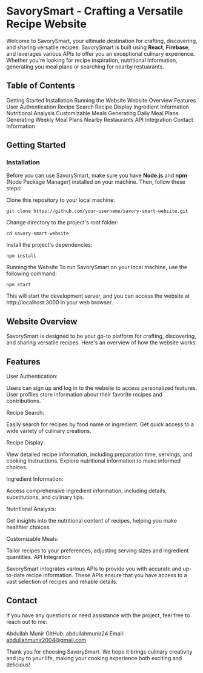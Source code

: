 # SavorySmart - Crafting a Versatile Recipe Website

Welcome to SavorySmart, your ultimate destination for crafting, discovering, and sharing versatile recipes. SavorySmart is built using **React**, **Firebase**, and leverages various APIs to offer you an exceptional culinary experience. Whether you're looking for recipe inspiration, nutritional information, generating you meal plans or searching for nearby restuarants.

## Table of Contents


Getting Started
Installation
Running the Website
Website Overview
Features
User Authentication
Recipe Search
Recipe Display
Ingredient Information
Nutritional Analysis
Customizable Meals
Generating Daily Meal Plans 
Generating Weekly Meal Plans
Nearby Restaurants
API Integration
Contact Information

## Getting Started

### Installation

Before you can use SavorySmart, make sure you have **Node.js** and **npm** (Node Package Manager) installed on your machine. Then, follow these steps:

Clone this repository to your local machine:

   ```
git clone https://github.com/your-username/savory-smart-website.git
   ```
Change directory to the project's root folder:
 ```
cd savory-smart-website
 ```
Install the project's dependencies:

 ```
npm install
 ```
Running the Website
To run SavorySmart on your local machine, use the following command:

 ```
npm start
 ```
This will start the development server, and you can access the website at http://localhost:3000 in your web browser.

## Website Overview

SavorySmart is designed to be your go-to platform for crafting, discovering, and sharing versatile recipes. Here's an overview of how the website works:

## Features

User Authentication:

Users can sign up and log in to the website to access personalized features.
User profiles store information about their favorite recipes and contributions.

Recipe Search:

Easily search for recipes by food name or ingredient.
Get quick access to a wide variety of culinary creations.

Recipe Display:

View detailed recipe information, including preparation time, servings, and cooking instructions.
Explore nutritional information to make informed choices.

Ingredient Information:

Access comprehensive ingredient information, including details, substitutions, and culinary tips.

Nutritional Analysis:

Get insights into the nutritional content of recipes, helping you make healthier choices.

Customizable Meals:

Tailor recipes to your preferences, adjusting serving sizes and ingredient quantities.
API Integration

SavorySmart integrates various APIs to provide you with accurate and up-to-date recipe information. These APIs ensure that you have access to a vast selection of recipes and reliable details.

## Contact

If you have any questions or need assistance with the project, feel free to reach out to me:

Abdullah Munir
GitHub: abdullahmunir24
Email: abdullahmunir2004@gmail.com

Thank you for choosing SavorySmart. We hope it brings culinary creativity and joy to your life, making your cooking experience both exciting and delicious!
